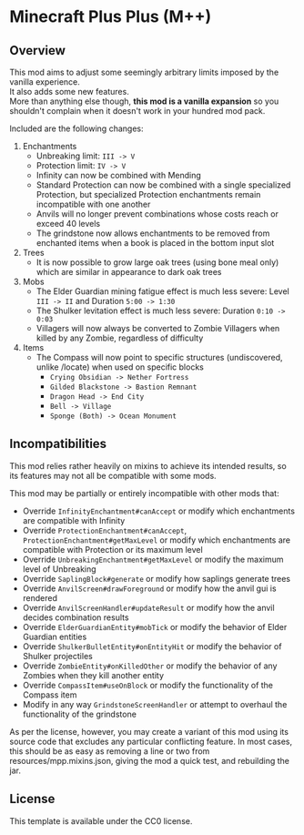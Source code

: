 # Minecraft Plus Plus (M++)

## Overview

This mod aims to adjust some seemingly arbitrary limits imposed by the vanilla experience.  
It also adds some new features.  
More than anything else though, __this mod is a vanilla expansion__ so you shouldn't complain when it doesn't work in your hundred mod pack.  

Included are the following changes:  

1. Enchantments
   + Unbreaking limit: `III -> V`
   + Protection limit: `IV -> V`
   + Infinity can now be combined with Mending
   + Standard Protection can now be combined with a single specialized Protection, but specialized Protection enchantments remain incompatible with one another
   + Anvils will no longer prevent combinations whose costs reach or exceed 40 levels
   + The grindstone now allows enchantments to be removed from enchanted items when a book is placed in the bottom input slot
2. Trees
   + It is now possible to grow large oak trees (using bone meal only) which are similar in appearance to dark oak trees
3. Mobs
   + The Elder Guardian mining fatigue effect is much less severe: Level `III -> II` and Duration `5:00 -> 1:30`
   + The Shulker levitation effect is much less severe: Duration `0:10 -> 0:03`
   + Villagers will now always be converted to Zombie Villagers when killed by any Zombie, regardless of difficulty
4. Items
   + The Compass will now point to specific structures (undiscovered, unlike /locate) when used on specific blocks
      + `Crying Obsidian -> Nether Fortress`
      + `Gilded Blackstone -> Bastion Remnant`
      + `Dragon Head -> End City`
      + `Bell -> Village`
      + `Sponge (Both) -> Ocean Monument`

## Incompatibilities

This mod relies rather heavily on mixins to achieve its intended results, so its features may not all be compatible with some mods.

This mod may be partially or entirely incompatible with other mods that:

+ Override `InfinityEnchantment#canAccept` or modify which enchantments are compatible with Infinity
+ Override `ProtectionEnchantment#canAccept`, `ProtectionEnchantment#getMaxLevel` or modify which enchantments are compatible with Protection or its maximum level
+ Override `UnbreakingEnchantment#getMaxLevel` or modify the maximum level of Unbreaking
+ Override `SaplingBlock#generate` or modify how saplings generate trees
+ Override `AnvilScreen#drawForeground` or modify how the anvil gui is rendered
+ Override `AnvilScreenHandler#updateResult` or modify how the anvil decides combination results
+ Override `ElderGuardianEntity#mobTick` or modify the behavior of Elder Guardian entities
+ Override `ShulkerBulletEntity#onEntityHit` or modify the behavior of Shulker projectiles
+ Override `ZombieEntity#onKilledOther` or modify the behavior of any Zombies when they kill another entity
+ Override `CompassItem#useOnBlock` or modify the functionality of the Compass item
+ Modify in any way `GrindstoneScreenHandler` or attempt to overhaul the functionality of the grindstone

As per the license, however, you may create a variant of this mod using its source code that excludes any particular conflicting feature.
In most cases, this should be as easy as removing a line or two from resources/mpp.mixins.json, giving the mod a quick test, and rebuilding the jar.

## License

This template is available under the CC0 license.
